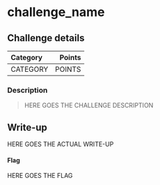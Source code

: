 # challenge_name

## Challenge details
| Category | Points |
|:---------|-------:|
| CATEGORY | POINTS |

### Description
> HERE GOES THE CHALLENGE DESCRIPTION

## Write-up
HERE GOES THE ACTUAL WRITE-UP

#### Flag
HERE GOES THE FLAG
